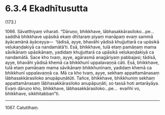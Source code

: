 # 6.3.4 Ekadhītusutta

(173.)

1066\. Sāvatthiyaṃ viharati. “Dāruṇo, bhikkhave, lābhasakkārasiloko…pe…  saddhā bhikkhave upāsikā ekaṃ dhītaraṃ piyaṃ manāpaṃ evaṃ sammā āyācamānā āyāceyya—  ‘tādisā, ayye, bhavāhi yādisā khujjuttarā ca upāsikā veḷukaṇḍakiyā ca nandamātā’ti. Esā, bhikkhave, tulā etaṃ pamāṇaṃ mama sāvikānaṃ upāsikānaṃ, yadidaṃ khujjuttarā ca upāsikā veḷukaṇḍakiyā ca nandamātā. Sace kho tvaṃ, ayye, agārasmā anagāriyaṃ pabbajasi; tādisā, ayye, bhavāhi yādisā khemā ca bhikkhunī uppalavaṇṇā cāti. Esā, bhikkhave, tulā etaṃ pamāṇaṃ mama sāvikānaṃ bhikkhunīnaṃ, yadidaṃ khemā ca bhikkhunī uppalavaṇṇā ca. Mā ca kho tvaṃ, ayye, sekhaṃ appattamānasaṃ lābhasakkārasiloko anupāpuṇātūti. Tañce, bhikkhave, bhikkhuniṃ sekhaṃ appattamānasaṃ lābhasakkārasiloko anupāpuṇāti, so tassā hoti antarāyāya. Evaṃ dāruṇo kho, bhikkhave, lābhasakkārasiloko…pe…  evañhi vo, bhikkhave, sikkhitabban”ti.

---

1067\. Catutthaṃ.
